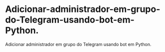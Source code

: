 # Adicionar-administrador-em-grupo-do-Telegram-usando-bot-em-Python.
Adicionar administrador em grupo do Telegram usando bot em Python.
